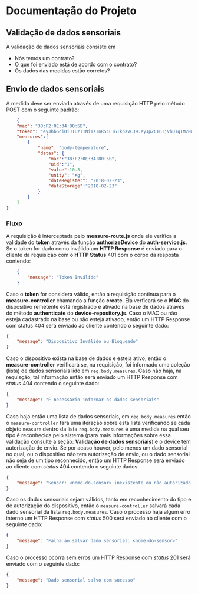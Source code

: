 # Documentação do Projeto

## Validação de dados sensoriais

A validação de dados sensoriais consiste em

+ Nós temos um contrato?
+ O que foi enviado está de acordo com o contrato?
+ Os dados das medidas estão corretos?

## Envio de dados sensoriais

A medida deve ser enviada através de uma requisição HTTP pelo método POST com o seguinte padrão:

```json
    {
    "mac": "38:F2:0E:34:80:5B",
    "token": "eyJhbGciOiJIUzI1NiIsInR5cCI6IkpXVCJ9.eyJpZCI6IjVhOTg1M2NmMmY1ZTRiM2IyMmY2MzRmZCIsIm5hbWUiOiJCYWxQYXNzIiwiaWF0IjoxNTE5OTMyMzY3LCJleHAiOjE1MjAwMTg3Njd9.Yqn0uiML3aSIxvo0nqvBx4YZbtsnhSeozfT46kRv5EM",
    "measures":[
    	{
    		"name": "body-temperature",
    		"datas": {
    			"mac":"38:F2:0E:34:80:5B", 
    			"uid":"1", 
    			"value":10.5,
    			"unity": "Kg",
    			"dateRegister": "2018-02-23",
    			"dataStorage":"2018-02-23" 
			}
    	}
    ]
}
```

### Fluxo

A requisição é interceptada pelo **measure-route.js** onde ele verifica a validade do **token** através da função **authorizeDevice** do **auth-service.js**. Se o token for dado como inválido um **HTTP Response** é enviado para o cliente da requisição com o **HTTP Status** 401 com o corpo da resposta contendo:

```json
    {
        "message": "Token Inválido"
    }
```
Caso o **token** for considera válido, então a requisição continua para o **measure-controller** chamando a função **create**. Ela verficará se o **MAC** do dispositivo remetente está registrado e ativado na base de dados através do método **authenticate** do **device-repository.js**. Caso o MAC ou não esteja cadastrado na base ou não esteja ativado, então um HTTP Response com status 404 será enviado ao cliente contendo o seguinte dado:

```json
{
    "message": "Dispositivo Inválido ou Bloqueado"
}
```

Caso o dispositivo exista na base de dados e esteja ativo, então o **measure-controller** verificará se, na requisição, foi informado uma coleção (lista) de dados sensoriais lido em `req.body.measures`. Caso não haja, na requisção, tal informação então será enviado um HTTP Response com *status* 404 contendo o seguinte dado:

```json
{
    "message": "É necessário informar os dados sensoriais"
}
```

Caso haja então uma lista de dados sensoriais, em `req.body.measures` então o `measure-controller` fará uma iteração sobre esta lista verificando se cada objeto `measure` dentro da lista `req.body.measures` é uma medida na qual seu tipo é reconhecida pelo sistema (para mais informações sobre essa validação consulte a seção: **Validação de dados sensoriais**) e o device tem autorização de envio. Se por acaso houver, pelo menos um dado sensorial no qual, ou o dispositivo não tem autorização de envio, ou o dado sensorial não seja de um tipo reconhecido, então um HTTP Response será enviado ao cliente com *status* 404 contendo o seguinte dados:

```json
{
    "message": "Sensor: <nome-do-sensor> inexistente ou não autorizado para este dispositivo"
}
```

Caso os dados sensoriais sejam válidos, tanto em reconhecimento do tipo e de autorização do dispositivo, então o `measure-controller` salvará cada dado sensorial da lista `req.body.measures`. Caso o processo haja algum erro interno um HTTP Response com *status* 500 será enviado ao cliente com o seguinte dado:

```json
{
    "message": "Falha ao salvar dado sensorial: <nome-do-sensor>"
}
```

Caso o processo ocorra sem erros um HTTP Response com *status* 201 será enviado com o seguinte dado:

```json
{
    "message": "Dado sensorial salvo com sucesso"
}
```